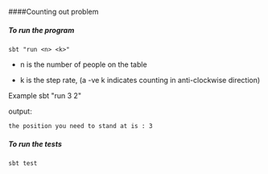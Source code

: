 ####Counting out problem


##### To run the program

```
sbt "run <n> <k>"
``` 

- n is the number of people on the table

- k is the step rate, (a -ve k indicates counting in anti-clockwise direction)  

Example sbt "run 3 2"

output:
```
the position you need to stand at is : 3
```


##### To run the tests

```
sbt test
```